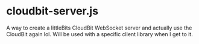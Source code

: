 # cloudbit-server.js
A way to create a littleBits CloudBit WebSocket server and actually use the CloudBit again lol.
Will be used with a specific client library when I get to it.